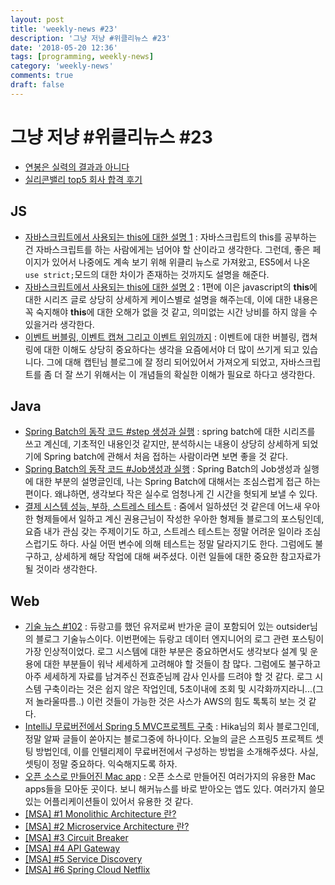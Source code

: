 ```yaml
---
layout: post
title: 'weekly-news #23'
description: '그냥 저냥 #위클리뉴스 #23'
date: '2018-05-20 12:36'
tags: [programming, weekly-news]
category: 'weekly-news'
comments: true
draft: false
---
```


# 그냥 저냥 #위클리뉴스 #23

- [연봉은 실력의 결과과 아니다](http://channy.creation.net/blog/1186)
- [실리콘밸리 top5 회사 합격 후기](https://medium.com/@jubileekim/%EC%8B%A4%EB%A6%AC%EC%BD%98%EB%B0%B8%EB%A6%AC-top5-%ED%9A%8C%EC%82%AC-%ED%95%A9%EA%B2%A9-%ED%9B%84%EA%B8%B0-c50640b26eab)

## JS

- [자바스크립트에서 사용되는 this에 대한 설명 1](https://github.com/FEDevelopers/tech.description/wiki/%EC%9E%90%EB%B0%94%EC%8A%A4%ED%81%AC%EB%A6%BD%ED%8A%B8%EC%97%90%EC%84%9C-%EC%82%AC%EC%9A%A9%EB%90%98%EB%8A%94-this%EC%97%90-%EB%8C%80%ED%95%9C-%EC%84%A4%EB%AA%85-1) : 자바스크립트의 this를 공부하는 건 자바스크립트를 하는 사람에게는 넘어야 할 산이라고 생각한다. 그런데, 좋은 페이지가 있어서 나중에도 계속 보기 위해 위클리 뉴스로 가져왔고, ES5에서 나온 `use strict;`모드의 대한 차이가 존재하는 것까지도 설명을 해준다.
- [자바스크립트에서 사용되는 this에 대한 설명 2](https://github.com/FEDevelopers/tech.description/wiki/%EC%9E%90%EB%B0%94%EC%8A%A4%ED%81%AC%EB%A6%BD%ED%8A%B8%EC%97%90%EC%84%9C-%*EC%82%AC%EC%9A%A9%EB%90%98%EB%8A%94-this%EC%97%90-%EB%8C%80%ED%95%9C-%EC%84%A4%EB%AA%85-2) : 1편에 이은 javascript의 **this**에 대한 시리즈 글로 상당히 상세하게 케이스별로 설명을 해주는데, 이에 대한 내용은 꼭 숙지해야 **this**에 대한 오해가 없을 것 같고, 의미없는 시간 낭비를 하지 않을 수 있을거라 생각한다.
- [이벤트 버블링, 이벤트 캡쳐 그리고 이벤트 위임까지](https://joshua1988.github.io/web-development/javascript/event-propagation-delegation/) : 이벤트에 대한 버블링, 캡쳐링에 대한 이해도 상당히 중요하다는 생각을 요즘에서야 더 많이 쓰기게 되고 있습니다. 그에 대해 캡틴님 블로그에 잘 정리 되어있어서 가져오게 되었고, 자바스크립트를 좀 더 잘 쓰기 위해서는 이 개념들의 확실한 이해가 필요로 하다고 생각한다.

## Java

- [Spring Batch의 동작 코드 #step 생성과 실행](http://blog.woniper.net/358) : spring batch에 대한 시리즈를 쓰고 계신데, 기초적인 내용인것 같지만, 분석하시는 내용이 상당히 상세하게 되었기에 Spring batch에 관해서 처음 접하는 사람이라면 보면 좋을 것 같다.
- [Spring Batch의 동작 코드 #Job생성과 실행](http://blog.woniper.net/357) : Spring Batch의 Job생성과 실행에 대한 부분의 설명글인데, 나는 Spring Batch에 대해서는 조심스럽게 접근 하는 편이다. 왜냐하면, 생각보다 작은 실수로 엄청나게 긴 시간을 헛되게 보낼 수 있다.
- [결제 시스템 성능, 부하, 스트레스 테스트](http://woowabros.github.io/experience/2018/05/08/billing-performance_test_experience.html) : 줌에서 일하셨던 것 같은데 어느새 우아한 형제들에서 일하고 계신 권용근님이 작성한 우아한 형제들 블로그의 포스팅인데, 요즘 내가 관심 갖는 주제이기도 하고, 스트레스 테스트는 정말 어려운 일이라 조심스럽기도 하다. 사실 어떤 변수에 의해 테스트는 정말 달라지기도 한다. 그럼에도 불구하고, 상세하게 해당 작업에 대해 써주셨다. 이런 일들에 대한 중요한 참고자료가 될 것이라 생각한다.

## Web

- [기술 뉴스 #102](https://blog.outsider.ne.kr/1376) : 듀랑고를 했던 유저로써 반가운 글이 포함되어 있는 outsider님의 블로그 기술뉴스이다. 이번편에는 듀랑고 데이터 엔지니어의 로그 관련 포스팅이 가장 인상적이었다. 로그 시스템에 대한 부분은 중요하면서도 생각보다 설계 및 운용에 대한 부분들이 워낙 세세하게 고려해야 할 것들이 참 많다. 그럼에도 불구하고 아주 세세하게 자료를 남겨주신 전효준님께 감사 인사를 드려야 할 것 같다. 로그 시스템 구축이라는 것은 쉽지 않은 작업인데, 5초이내에 조회 및 시각화까지라니...(그저 놀라울따름..) 이런 것들이 가능한 것은 사스가 AWS의 힘도 톡톡히 보는 것 같다.
- [IntelliJ 무료버전에서 Spring 5 MVC프로젝트 구축](http://www.bsidesoft.com/?p=6160) : Hika님의 회사 블로그인데, 정말 알짜 글들이 쏟아지는 블로그중에 하나이다. 오늘의 글은 스프링5 프로젝트 셋팅 방법인데, 이를 인텔리제이 무료버전에서 구성하는 방법을 소개해주셨다. 사실, 셋팅이 정말 중요하다. 익숙해지도록 하자.
- [오픈 소스로 만들어진 Mac app](https://github.com/serhii-londar/open-source-mac-os-apps) : 오픈 소스로 만들어진 여러가지의 유용한 Mac apps들을 모아둔 곳이다. 보니 해커뉴스를 바로 받아오는 앱도 있다. 여러가지 쓸모 있는 어플리케이션들이 있어서 유용한 것 같다.
- [[MSA] #1 Monolithic Architecture 란?](https://ahea.wordpress.com/2018/04/26/msa-1-monolithic-architecture-%EB%9E%80/)
- [[MSA] #2 Microservice Architecture 란?](https://ahea.wordpress.com/2018/04/26/msa-2-microservice-architecture-%EB%9E%80/)
- [[MSA] #3 Circuit Breaker](https://ahea.wordpress.com/2018/04/26/msa-3-circuit-breaker/)
- [[MSA] #4 API Gateway](https://ahea.wordpress.com/2018/04/26/msa-4-api-gateway/)
- [[MSA] #5 Service Discovery](https://ahea.wordpress.com/2018/04/26/msa-5-service-discovery/)
- [[MSA] #6 Spring Cloud Netflix](https://ahea.wordpress.com/2018/04/26/msa-6-spring-cloud-netflix/)
